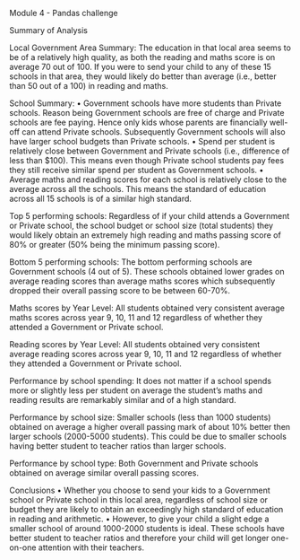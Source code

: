 Module 4 - Pandas challenge

Summary of Analysis

Local Government Area Summary:
The education in that local area seems to be of a relatively high quality, as both the reading and maths score is on average 70 out of 100. If you were to send your child to any of these 15 schools in that area, they would likely do better than average (i.e., better than 50 out of a 100) in reading and maths. 

School Summary:
•	Government schools have more students than Private schools. Reason being Government schools are free of charge and Private schools are fee paying. Hence only kids whose parents are financially well-off can attend Private schools. Subsequently Government schools will also have larger school budgets than Private schools. 
•	Spend per student is relatively close between Government and Private schools (i.e., difference of less than $100). This means even though Private school students pay fees they still receive similar spend per student as Government schools.
•	Average maths and reading scores for each school is relatively close to the average across all the schools. This means the standard of education across all 15 schools is of a similar high standard.

Top 5 performing schools:
Regardless of if your child attends a Government or Private school, the school budget or school size (total students) they would likely obtain an extremely high reading and maths passing score of 80% or greater (50% being the minimum passing score).

Bottom 5 performing schools:
The bottom performing schools are Government schools (4 out of 5). These schools obtained lower grades on average reading scores than average maths scores which subsequently dropped their overall passing score to be between 60-70%.   

Maths scores by Year Level:
All students obtained very consistent average maths scores across year 9, 10, 11 and 12 regardless of whether they attended a Government or Private school. 

Reading scores by Year Level:
All students obtained very consistent average reading scores across year 9, 10, 11 and 12 regardless of whether they attended a Government or Private school. 

Performance by school spending:
It does not matter if a school spends more or slightly less per student on average the student’s maths and reading results are remarkably similar and of a high standard. 

Performance by school size:
Smaller schools (less than 1000 students) obtained on average a higher overall passing mark of about 10% better then larger schools (2000-5000 students). This could be due to smaller schools having better student to teacher ratios than larger schools. 

Performance by school type:
Both Government and Private schools obtained on average similar overall passing scores.

Conclusions
•	Whether you choose to send your kids to a Government school or Private school in this local area, regardless of school size or budget they are likely to obtain an exceedingly high standard of education in reading and arithmetic.
•	However, to give your child a slight edge a smaller school of around 1000-2000 students is ideal. These schools have better student to teacher ratios and therefore your child will get longer one-on-one attention with their teachers. 


